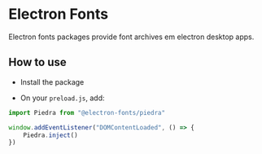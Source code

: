 # Electron Fonts

Electron fonts packages provide font archives em electron desktop apps.

## How to use

* Install the package

* On your `preload.js`, add:

```ts
import Piedra from "@electron-fonts/piedra"

window.addEventListener("DOMContentLoaded", () => {
    Piedra.inject()
})
```